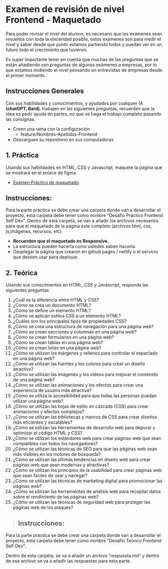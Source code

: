 # Examen de revisión de nivel Frontend - Maquetado
Para poder revisar el nivel del alumno, es necesario que los exámenes sean resueltos con toda la sinceridad posible, estos exámenes son para medir el nivel y saber desde que punto estamos partiendo todos y puedan ver en un futuro todo el crecimiento que tuvieron.

Es super importante tener en cuenta que muchas de las preguntas que se están añadiendo son preguntas de algunos exámenes a empresas, por lo que estamos midiendo el nivel pensando en entrevistas de empresas desde el primer momento.

## Instrucciones Generales
Con sus habilidades y conocimientos, y ayudados por cualquier IA **(chatGPT, Bard)**, trabajen en las siguientes preguntas, recuerden que la idea es pedir ayuda en partes, no que se haga el trabajo completo pasando las consignas.

- Creen una rama con la configuración
  - feature/Nombres-Apellidos-Frontend
- Descarguen su repositorio en sus computadoras

## 1. Práctica
Usando sus habilidades en HTML, CSS y Javascript, maquete la página que se mostrará en el enlace de figma.
- [Exámen Práctico de maquetado]

## Instrucciones:
Para la parte práctica se debe crear una carpeta donde van a desarrollar el proyecto, esta carpeta debe tener como nombre "Desafío Práctico Frontend Self Dev".
Dentro de esta carpeta, se van a añadir los archivos necesarios para que el maquetado de la página este completo (archivos html, css, js,imágenes, recursos, etc).

- **Recuerden que el maquetado es Responsive.**
- La estructura pueden hacerla como ustedes saben hacerla.
- Desplegar la página que crearon en github pages / netlify o el servicio que deseen usar para deployar.
  
## 2. Teórica
Usando sus conocimientos en HTML, CSS y Javascript, responda las siguientes preguntas

  1. ¿Cuál es la diferencia entre HTML y CSS?
  2. ¿Cómo se crea un documento HTML?
  3. ¿Cómo se define un elemento HTML?
  4. ¿Cómo se aplican estilos CSS a un elemento HTML?
  5. ¿Cuáles son los principales tipos de propiedades CSS?
  6. ¿Cómo se crea una estructura de navegación para una página web?
  7. ¿Cómo se crean secciones y columnas en una página web?
  8. ¿Cómo se crean formularios en una página web?
  9. ¿Cómo se crean tablas en una página web?
  10. ¿Cómo se crean listas en una página web?
  11. ¿Cómo se utilizan los márgenes y rellenos para controlar el espaciado en una página web?
  12. ¿Cómo se utilizan las fuentes y los colores para crear un diseño atractivo?
  13. ¿Cómo se utilizan las imágenes y los videos para mejorar el contenido de una página web?
  14. ¿Cómo se utilizan las animaciones y los efectos para crear una experiencia de usuario más atractiva?
  15. ¿Cómo se utiliza la accesibilidad para que todas las personas puedan utilizar una página web?
  16. ¿Cómo se utilizan las hojas de estilo en cascada (CSS) para crear animaciones y efectos complejos?
  17. ¿Cómo se utilizan las bibliotecas y marcos de CSS para crear diseños más eficientes y escalables?
  18. ¿Cómo se utilizan las herramientas de desarrollo web para depurar y optimizar el código HTML y CSS?
  19. ¿Cómo se utilizan los estándares web para crear páginas web que sean compatibles con todos los navegadores?
  20. ¿Cómo se utilizan las técnicas de SEO para que las páginas web sean más visibles en los motores de búsqueda?
  21. ¿Cómo se utilizan las últimas tendencias en diseño web para crear páginas web que sean modernas y atractivas?
  22. ¿Cómo se utilizan los principios de la usabilidad para crear páginas web que sean fáciles de usar y navegar?
  23. ¿Cómo se utilizan las técnicas de marketing digital para promocionar las páginas web?
  24. ¿Cómo se utilizan las herramientas de análisis web para recopilar datos sobre el rendimiento de las páginas web?
  25. ¿Cómo se utilizan las técnicas de seguridad web para proteger las páginas web de los ataques?

>  ## Instrucciones:
Para la parte práctica se debe crear una carpeta donde van a desarrollar el proyecto, esta carpeta debe tener como nombre "Desafío Teórico Frontend Self Dev".

Dentro de esta carpeta, se va a añadir un archivo "respuesta.md" y dentro de ese archivo se va a añadir las respuestas para esta parte.


[Exámen Práctico de maquetado]: (/https://www.figma.com/file/O3wbzQWIMFd8KNLPL2axmg/Examen-de-maquetado-con-Responsive-Design?type=design&node-id=0-1&mode=design&t=AJdzJ1Jfr6n6nCLC-0/)